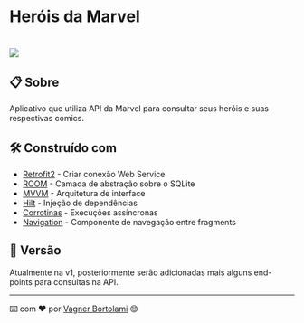 # Heróis da Marvel

<h1>
<img src='https://media1.tenor.com/images/e96e55d11f0ecea33a8bab092ca852e7/tenor.gif?itemid=26626185'>
</h1>

## 📋 Sobre

Aplicativo que utiliza API da Marvel para consultar seus heróis e suas respectivas comics.

## 🛠️ Construído com

* [Retrofit2](https://square.github.io/retrofit/) - Criar conexão Web Service
* [ROOM](https://developer.android.com/training/data-storage/room) -  Camada de abstração sobre o SQLite
* [MVVM](https://docs.microsoft.com/pt-br/windows/uwp/data-binding/data-binding-and-mvvm) -  Arquitetura de interface
* [Hilt](https://developer.android.com/training/dependency-injection/hilt-android?hl=pt-br) - Injeção de dependências 
* [Corrotinas](https://developer.android.com/kotlin/coroutines?hl=pt&gclid=CjwKCAjwsMGYBhAEEiwAGUXJacThH29HM3Nx-Ny81KKSSyXKHzdr85CBvhCsSpsMdPMCCYbEaflkahoCGQQQAvD_BwE&gclsrc=aw.ds) - Execuções assíncronas
* [Navigation](https://developer.android.com/guide/navigation/navigation-getting-started) - Componente de navegação entre fragments


## 📌 Versão

Atualmente na v1, posteriormente serão adicionadas mais alguns end-points para consultas na API.


---
⌨️ com ❤️ por [Vagner Bortolami](https://github.com/rengaaV) 😊
